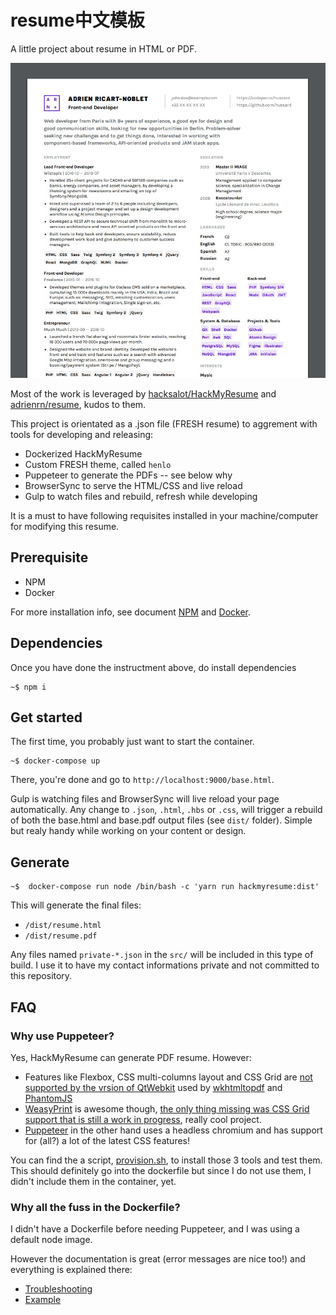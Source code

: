 # resume中文模板

A little project about resume in HTML or PDF.

![PDF resume preview](https://raw.githubusercontent.com/adrienrn/resume/dev/screenshot.jpg)

Most of the work is leveraged by [hacksalot/HackMyResume](https://github.com/hacksalot/HackMyResume) and [adrienrn/resume](https://github.com/adrienrn/resume), kudos to them.

This project is orientated as a .json file (FRESH resume) to aggrement with tools for developing and releasing:

-   Dockerized HackMyResume
-   Custom FRESH theme, called `henlo`
-   Puppeteer to generate the PDFs -- see below why
-   BrowserSync to serve the HTML/CSS and live reload
-   Gulp to watch files and rebuild, refresh while developing

It is a must to have following requisites installed in your machine/computer for modifying this resume.

## Prerequisite

-   NPM
-   Docker

For more installation info, see document [NPM](https://docs.npmjs.com/cli/install) and [Docker](https://docs.docker.com/install/linux/docker-ce/ubuntu/).

## Dependencies

Once you have done the instructment above, do install dependencies

```
~$ npm i
```

## Get started

The first time, you probably just want to start the container.

```
~$ docker-compose up
```

There, you're done and go to `http://localhost:9000/base.html`.

Gulp is watching files and BrowserSync will live reload your page automatically. Any change to `.json`, `.html`, `.hbs` or `.css`, will trigger a rebuild of both the base.html and base.pdf output files (see `dist/` folder). Simple but realy handy while working on your content or design.

## Generate

```
~$  docker-compose run node /bin/bash -c 'yarn run hackmyresume:dist'
```

This will generate the final files:

-   `/dist/resume.html`
-   `/dist/resume.pdf`

Any files named `private-*.json` in the `src/` will be included in this type of build. I use it to have my contact informations private and not committed to this repository.

## FAQ

### Why use Puppeteer?

Yes, HackMyResume can generate PDF resume. However:

-   Features like Flexbox, CSS multi-columns layout and CSS Grid are [not supported by the vrsion of QtWebkit](http://trac.webkit.org/wiki/QtWebKitFeatures22) used by [wkhtmltopdf](https://wkhtmltopdf.org/) and [PhantomJS](https://phantomjs.org/)
-   [WeasyPrint](https://github.com/Kozea/WeasyPrint) is awesome though, [the only thing missing was CSS Grid support that is still a work in progress](https://github.com/Kozea/WeasyPrint/issues/543), really cool project.
-   [Puppeteer](https://github.com/GoogleChrome/puppeteer) in the other hand uses a headless chromium and has support for (all?) a lot of the latest CSS features!

You can find the a script, [provision.sh](https://github.com/adrienrn/resume/blob/dev/scripts/provision.sh), to install those 3 tools and test them. This should definitely go into the dockerfile but since I do not use them, I didn't include them in the container, yet.

### Why all the fuss in the Dockerfile?

I didn't have a Dockerfile before needing Puppeteer, and I was using a default node image.

However the documentation is great (error messages are nice too!) and everything is explained there:

-   [Troubleshooting](https://github.com/GoogleChrome/puppeteer/blob/master/docs/troubleshooting.md#running-puppeteer-in-docker)
-   [Example](https://github.com/ebidel/try-puppeteer/tree/1ce29c6a2068bb824c59a71958af7b8607179fc4)
